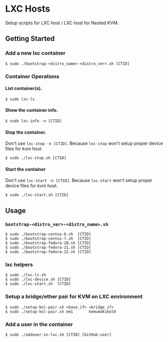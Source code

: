 LXC Hosts
=========

Setup scripts for LXC host / LXC host for Nested KVM.

## Getting Started

### Add a new lxc container

```
$ sudo ./bootstrap-<distro_name>-<distro_ver>.sh [CTID]
```

### Container Operations

#### List container(s).

```
$ sudo lxc-ls
```

#### Show the container info.

```
$ sudo lxc-info -n [CTID]
```

#### Stop the container.

Don't use `lxc-stop -n [CTID]`. Because `lxc-stop` won't setup proper device files for kvm host.

```
$ sudo ./lxc-stop.sh [CTID]
```

#### Start the container

Don't use `lxc-start -n [CTID]`. Because `lxc-start` won't setup proper device files for kvm host.

```
$ sudo ./lxc-start.sh [CTID]
```

## Usage

### `bootstrap-<distro_ver>-<distro_name>.sh`

```
$ sudo ./bootstrap-centos-6.sh  [CTID]
$ sudo ./bootstrap-centos-7.sh  [CTID]
$ sudo ./bootstrap-fedora-20.sh [CTID]
$ sudo ./bootstrap-fedora-21.sh [CTID]
$ sudo ./bootstrap-fedora-22.sh [CTID]
```

### lxc helpers

```
$ sudo ./lxc-ls.sh
$ sudo ./lxc-device.sh [CTID]
$ sudo ./lxc-start.sh  [CTID]
```

### Setup a bridge/ether pair for KVM on LXC environment

```
$ sudo ./setup-kol-pair.sh <base_if> <bridge_if>
$ sudo ./setup-kol-pair.sh em1       kemumakikol0
```

### Add a user in the container

```
$ sudo ./adduser-in-lxc.sh [CTID] [GitHub-user]
```
